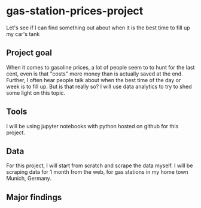 # gas-station-prices-project
Let's see if I can find something out about when it is the best time to fill up my car's tank

## Project goal
When it comes to gasoline prices, a lot of people seem to to hunt for the last cent, even is that "costs" more money than is actually saved at the end. Further, I often hear people talk about when the best time of the day or week is to fill up. But is that really so? I will use data analytics to try to shed some light on this topic.

## Tools
I will be using jupyter notebooks with python hosted on github for this project.

## Data
For this project, I will start from scratch and scrape the data myself. I will be scraping data for 1 month from the web, for gas stations in my home town Munich, Germany.

## Major findings
